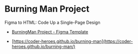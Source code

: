 # Burning Man Project

Figma to HTML: Code Up a Single-Page Design

-   [BurningMan Project - Figma Template](https://www.figma.com/file/ZrzevUkKTsMxd5Pkt9OTKS/Burning-Man?node-id=0%3A1)

-   [https://coder-heroes.github.io/burning-man](https://coder-heroes.github.io/burning-man/)
